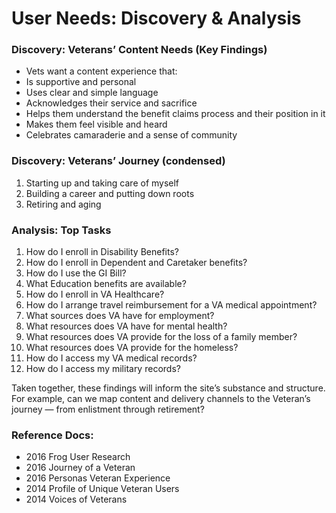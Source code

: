 # User Needs: Discovery & Analysis
### Discovery: Veterans’ Content Needs (Key Findings)
-	Vets want a content experience that:
-	Is supportive and personal
-	Uses clear and simple language
-	Acknowledges their service and sacrifice
-	Helps them understand the benefit claims process and their position in it
-	Makes them feel visible and heard
-	Celebrates camaraderie and a sense of community

### Discovery: Veterans’ Journey (condensed)
1.	Starting up and taking care of myself
2.	Building a career and putting down roots
3.	Retiring and aging

### Analysis: Top Tasks 
1.	How do I enroll in Disability Benefits?
2.	How do I enroll in Dependent and Caretaker benefits?
3.	How do I use the GI Bill?
4.	What Education benefits are available?
5.	How do I enroll in VA Healthcare?
6.	How do I arrange travel reimbursement for a VA medical appointment?
7.	What sources does VA have for employment?
8.	What resources does VA have for mental health?
9.	What resources does VA provide for the loss of a family member?
10.	What resources does VA provide for the homeless?
11.	How do I access my VA medical records?
12.	How do I access my military records?

Taken together, these findings will inform the site’s substance and structure. For example, can we map content and delivery channels to the Veteran’s journey — from enlistment through retirement?

### Reference Docs:
-	2016 Frog User Research
-	2016 Journey of a Veteran
-	2016 Personas Veteran Experience
-	2014 Profile of Unique Veteran Users
-	2014 Voices of Veterans
